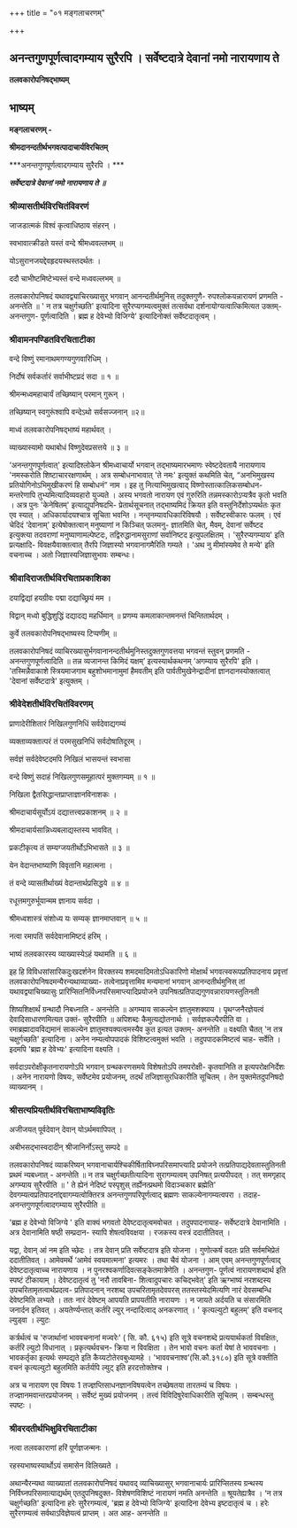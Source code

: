 +++
title = "०१ मङ्गलाचरणम्"

+++


## अनन्तगुणपूर्णत्वादगम्याय सुरैरपि । सर्वेष्टदात्रे देवानां नमो नारायणाय ते

**तलवकारोपनिषद्भाष्यम्**

## भाष्यम्

**मङ्गलाचरणम् -**

**श्रीमदानन्दतीर्थभगवत्पादाचार्यविरचितम्**

***अनन्तगुणपूर्णत्वादगम्याय सुरैरपि । ***

***सर्वेष्टदात्रे देवानां नमो नारायणाय ते ॥***

### **श्रीव्यासतीर्थविरचितंविवरणं**

जाजडात्मकं विश्वं कृत्वाधिष्ठाय संहरन् ।

स्वभावात्क्रीडते यस्तं वन्दे श्रीमध्ववल्लभम् ॥

योऽसुरानजयद्देवहृदयस्थस्तदर्थतः ।

ददौ चाभीष्टमिष्टेभ्यस्तं वन्दे मध्ववल्लभम् ॥

तलवकारोपनिषदं यथावद्व्याचिरख्यासुर् भगवान् आनन्दतीर्थमुनिस् तदुक्तगुणै- रुपश्लोकयन्नारायणं प्रणमति - अनन्तेति ॥ ' न तत्र चक्षुर्गच्छति' इत्यादिना सुरैरप्यगम्यत्वमुक्तं तत्सर्वथा दर्शनायोग्यत्वात्किमित्यत उक्तम्- अनन्तगुण- पूर्णत्वादिति । ब्रह्म ह देवेभ्यो विजिग्ये' इत्यादिनोक्तं सर्वेष्टदातृत्वम् ।

### **श्रीवामनपण्डितविरचिताटीका**

वन्दे विष्णुं रमानाथमगण्यगुणवारिधिम् ।

निर्दोषं सर्वकर्तारं सर्वाभीष्टप्रदं सदा ॥ १ ॥

श्रीमन्मध्वमहाचार्यं तच्छिष्यान् परमान् गुरून् ।

तच्छिष्यान् स्वगुरूंश्वापि वन्देऽथो सर्वसज्जनान् ॥२॥

माध्वं तलवकारोपनिषद्भाष्यं महार्थवत् ।

व्याख्यास्यामो यथाबोधं विष्णुदेवप्रसत्तये ॥ ३ ॥

‘अनन्तगुणपूर्णत्वात्' इत्यादिश्लोकेन श्रीमध्वाचार्यो भगवान् तद्भाष्यमारभमाणः स्वेष्टदेवतायै नारायणाय 'नमस्करोति शिष्टाचाररक्षणार्थम् । अत्र सम्बोधनाभावात् 'ते नमः' इत्युक्तं कथमिति चेत्, “अनभिमुखस्य प्रतियोगिनोऽभिमुखीकरणं हि सम्बोधनं” नाम । इह तु नित्याभिमुखत्वाद् विष्णोस्तात्कालिकसम्बोधन- मन्तरेणापि तुभ्यमित्यादिव्यवहारो युज्यते । अस्य भगवतो नारायण एवं गुरुरिति तन्नमस्कारोऽप्यत्रैव कृतो भवति । अत्र पुनः 'केनेषितम्' इत्याद्युपनिषदभि- प्रेतार्थसूचनात् तद्भाष्यमिदं क्रियत इति वस्तुनिर्देशोऽप्यर्थतः कृत एव स्यात् । अधिकार्यादयश्चात्र सूचिता भवन्ति । नन्तृनम्यावधिकारिविषयौ । सर्वेष्टस्वीकारः फलम् । एवं चेदिदं ‘देवानाम्' इत्येषोक्तत्वान् मनुष्याणां न किञ्चित् फलमनु- ज्ञातमिति चेत्, मैवम्, देवानां सर्वेष्टद इत्युक्त्या तदवराणां मनुष्याणामल्पेष्टदः, तद्विरुद्धानामसुराणां सर्वानिष्टद इत्युपलक्षितम् । 'सुरैरप्यगम्याय' इति प्रत्यक्षादि- विवक्षयैवाक्तत्वात् तैरपि जिज्ञास्यो भगवानागमैरिति गम्यते । 'अथ नु मीमांस्यमेव ते मन्ये' इति वचनाच्च । अतो जिज्ञास्यजिज्ञासुभावः सम्बन्धः।

### **श्रीवादिराजतीर्थविरचिताप्रकाशिका**

दयाद्विद्यां हयग्रीवः पद्मा दद्याच्छ्रियं मम ।

विद्वान् मध्वो बुद्धिशुद्धिं दद्यादद्य महर्धिमान् ॥ प्रणम्य कमलाकान्तमनन्तं चिन्तितार्थदम् ।

कुर्वे तलवकारोपनिषद्भाष्यस्य टिप्पणीम् ॥

तलवकारोपनिषदं व्याचिरख्यासुर्भगवानानन्दतीर्थमुनिस्तदुक्तगुणवत्तया भगवन्तं स्तुवन् प्रणमति - अनन्तगुणपूर्णत्वादिति ॥ तन्न व्यजानन्त किमिदं यक्षम्’ इत्यस्यार्थकथनम् ‘अगम्याय सुरैरपि' इति । 'तस्मिन्नैवाकाशे स्त्रियमाजगाम बहुशोभमानामुमां हैमवतीम् इति पार्वतीमुखेनेन्द्रादीनां ज्ञानदानस्योक्तत्वात् 'देवानां सर्वेष्टदात्रे' इत्युक्तम् ।

### **श्रीवेदेशतीर्थविरचितंविवरणम्**

प्राणादेरीशितारं निखिलगुणनिधिं सर्वदेवाद्यगम्यं

व्यक्ताव्यक्तात्परं तं परमसुखनिधिं सर्वदोषातिदूरम् ।

सर्वज्ञं सर्वदेवेष्टदमपि निखिलं भासयन्तं स्वभासा

वन्दे विष्णुं सदाहं निखिलगुणसमूहात्परं मुक्तगम्यम् ॥ १ ॥

निखिला द्वैतसिद्धान्तप्राप्ताज्ञानविनाशकः ।

श्रीमदाचार्यसूर्योऽयं दद्यात्तत्त्वप्रकाशनम् ॥ २ ॥

श्रीमदाचार्यसान्निध्यबलाद्यस्तस्य भाववित् ।

प्रकटीकृत्य तं सम्यग्जयतीर्थोऽभिभासते ॥ ३ ॥

येन वेदान्तभाष्याणि विवृतानि महात्मना ।

तं वन्दे व्यासतीर्थाख्यं वेदान्तार्थप्रसिद्धये ॥ ४ ॥

रधूत्तमगुरुर्भूयान्मम ज्ञानाय सर्वदा ।

श्रीमध्वशास्त्रं संशोध्य यः सम्यक् ज्ञानमाप्तवान् ॥ ५ ॥

नत्वा रमापतिं सर्वदेवानामिष्टदं हरिम् ।

भाष्यं तलवकारस्य व्याख्यास्येऽहं यथामति ॥ ६ ॥

इह हि विविधसांसारिकदुःखदर्शनेन विरक्तस्य शमदमादिमतोऽधिकारिणो मोक्षार्थं भगवत्स्वरूपप्रतिपादनाय प्रवृत्तां तलवकारोपनिषदमन्यैरन्यथाव्याख्या- तत्वेनाप्रवृत्तामिव मन्यमानां भगवान् आनन्दतीर्थमुनिस् तां यथावद्व्याचिख्यासुः प्रारिप्सितनिर्विध्नपरिसमाप्त्यादिप्रयोजने उपनिषत्प्रतिपाद्यगुणवन्नारायणस्तुतिनती

शिष्यशिक्षार्थं ग्रन्थादौ निबध्नाति - अनन्तेति ॥ अगम्याय साकल्येन ज्ञातुमशक्याय । पृथग्जनैरज्ञेयत्वं देवादिसाधारणमित्यत उक्तं- सुरैरपीति ॥ अपिशब्दः कैमुत्यद्योतनार्थः । सर्वज्ञकल्पैरपीति वा । रमाब्रह्मादावविद्यमानं साकल्येन ज्ञातुमश्यक्यत्वमस्यैव कुत इत्यत उक्तम्- अनन्तेति ॥ वक्ष्यति चैतत् 'न तत्र चक्षुर्गच्छति' इत्यादिना । अनेन नम्यत्वोपपादकं विशिष्टत्वमुक्तं भवति । तदुपपादकमिष्टत्वं चाह- सर्वेति । इदमपि 'ब्रह्म ह देवेभ्यः' इत्यादिना वक्ष्यति ।

सर्वदाऽपरोक्षीकृतनारायणोऽपि भगवान् ग्रन्थकरणसमये विशेषतोऽपि तमपरोक्षी- कृतवानिति त इत्यपरोक्षनिर्देशः । अनेन नारायणो विषयः, सर्वेष्टमेव प्रयोजनम्, तदर्थं तजिज्ञासुरधिकारीति सूचितम् । तेन युक्तमेतदुपनिषदो व्याख्यानम् ।

### **श्रीसत्यप्रियतीर्थविरचिताभाष्यविवृतिः**

अजीजयत् पूर्वदेवान् देवान् योऽर्थमवापिपत् ।

अबीभसद्भास्वदादीन् श्रीजानिर्नोऽस्तु सम्पदे ॥

तलवकारोपनिषदं व्याकरिष्यन् भगवानाचार्यश्चिकीर्षिताविघ्नपरिसमाप्त्यादि प्रयोजने तत्प्रतिपाद्यदेवतास्तुतिनती प्रथमं न्यबध्नात् - अनन्तेति ॥ न तत्र चक्षुर्गच्छतीत्यादिना सुरागम्यत्वम् उपनिषत् प्रत्यपीपदत् । तत् समगृहाद् अगम्याय सुरैरपीति ॥ ' ते ह्येनं नेदिष्टं पस्पृशुस् तर्ह्येनत्प्रथमो विदाञ्चकार ब्रह्मेति' देवगम्यत्वप्रतिपादनांद्दवागम्यत्वोक्तिरत्र अनन्तगुणपरिपूर्णत्वाद् ब्रह्मणः साकल्येनागम्यत्वपरा । तदाह- अनन्तगुणपूर्णत्वादगम्याय सुरैरपीति ॥

'ब्रह्म ह देवेभ्यो विजिग्ये ' इति वाक्यं भगवतो देवेष्टदातृत्वमवोचत । तदुपपादनायाह- सर्वेष्टदात्रे देवानामिति । अत्र देवानामिति षष्ठी सम्प्रदान- स्यापि शेषत्वविवक्षया । रजकस्य वस्त्रं ददातीतिवत् ।

यद्वा, देवान् आं नम इति च्छेदः । तत्र देवान् प्रति सर्वेष्टदात्र इति योजना । गुणोत्कर्षं वदतः प्रति सर्वमभिप्रेतं ददातीतिवत् । आमेवमर्थे ‘आमेवं स्वयमात्मना' इत्यमरः । तथा चैवं योजना । आम् एवम् अनन्तगुणपूर्णत्वाद् देवेष्टदातृत्वाच्च नारायणाय । न पुनरश्वकर्णादिवत्सङ्केतमात्रेणेति । अनन्तगुण- पूर्णत्वं नारायणशब्दार्थ इति स्पष्टं टीकायाम् । देवेष्टदातृत्वं तु 'नरौ तावबिना- शित्वादुपचारः कचिद्भवेत्' इति ऋग्भाष्यं नरशब्दस्य उपचरितामृतत्वार्थप्रदत्व- प्रतिपादनान् नरशब्द उपचरितामृतदेवपरस् ततस्तस्येदमित्यणि नारं देवसम्बन्धि देवेष्टमिति लभ्यते । ततः नारं देवेष्टम् आपयति प्रापयतीति नारायणः । न जायते अर्दयति च संसारमिति जनार्दन इतिवत् । अयतेर्ण्यन्तात् कर्तरि ल्युर् नन्दादित्वाद् अनकरणात् । ' कृत्यल्युटो बहुलम्' इति वचनाद् ल्युड्वा । ल्युटः

कर्त्रर्थत्वं च 'रुजार्थानां भाववचनानां मज्वरेः' ( सि. कौ. ६१५) इति सूत्रे वचनशब्दे प्रत्ययार्थकर्ता विवक्षितः, कर्तरि ल्युटो विधानात् । प्रकृत्यर्थवचन- क्रिया न विवक्षिता । तेन भावो वचनः कर्ता येषां ते भाववचनाः । भावकर्तृका इत्यर्थः सम्पद्यते इति कैय्यटोतेरवबुध्यामहे । 'भाववचनाश्व’(सि.कौ.३१८०) इति सूत्रे वक्तीति वचनं कृत्यल्युटो बहुलमिति कर्तर्यपि ल्युट् इति हरदत्तोक्तेश्च ।

अत्र च नारायण एव विषयः 1 तज्ज्ञप्तिसाधनज्ञानविषयत्वेन तच्छेषतया तारतम्यं च विषयः । तज्ज्ञानमवान्तरप्रयोजनम् । सर्वेष्टं मुख्यं प्रयोजनम् । तत्त्वं विविदिषुरेवाधिकारीति सूचितम् । सम्बन्धस्तु स्पष्टः ।

### **श्रीवरदतीर्थभिक्षुविरचिताटीका**

नत्वा तलवकाराणां हरिं पूर्णज्ञजन्मनः ।

रहस्यभाष्यस्यार्थोऽयं समासेन विलिख्यते ।

अथान्यैरन्यथा व्याख्यातां तलवकारोपनिषदं यथावद् व्याचिख्यासुर् भगवानाचार्यः प्रारिप्सितस्य ग्रन्थस्य निर्विघ्नपरिसमात्याद्यर्थम् एतदुपनिषदुक्त- विशेषणविशिष्टं नारायणं नमति अनन्तेति ॥ श्रूयतेह्यत्रैव । ‘न तत्र चक्षुर्गच्छति' इत्यादिना हरेः सुरैरगम्यत्वं, 'ब्रह्म ह देवेभ्यो विजिग्ये' इत्यादिना देवेभ्य इष्टदातृत्वं च । हरेः सुरैरगम्यत्वं सर्वथाऽविज्ञेयत्वं प्राप्तम् । अत आह- अनन्तेति ॥

